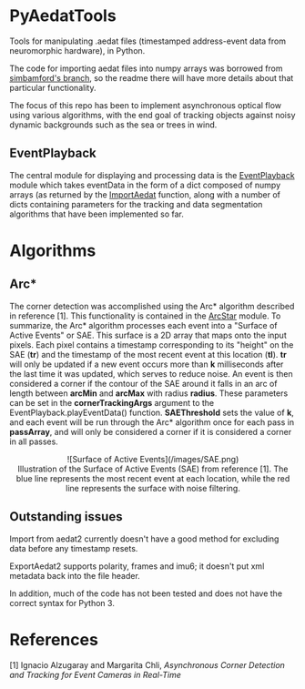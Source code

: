# PyAedatTools
Tools for manipulating .aedat files (timestamped address-event data from neuromorphic hardware), in Python.

The code for importing aedat files into numpy arrays was borrowed from [simbamford's branch](https://github.com/simbamford/AedatTools), so the readme there will have more details about that particular functionality.

The focus of this repo has been to implement asynchronous optical flow using various algorithms, with the end goal of tracking objects against noisy dynamic backgrounds such as the sea or trees in wind.

## EventPlayback

The central module for displaying and processing data is the [EventPlayback](https://github.com/believeinlain/PyAedatTools/blob/master/PyAedatTools/EventPlayback.py) module which takes eventData in the form of a dict composed of numpy arrays (as returned by the [ImportAedat](https://github.com/believeinlain/PyAedatTools/blob/master/PyAedatTools/ImportAedat.py) function, along with a number of dicts containing parameters for the tracking and data segmentation algorithms that have been implemented so far.

# Algorithms

## Arc*

The corner detection was accomplished using the Arc* algorithm described in reference [1]. This functionality is contained in the [ArcStar](https://github.com/believeinlain/PyAedatTools/blob/master/PyAedatTools/ArcStar.py) module. To summarize, the Arc* algorithm processes each event into a "Surface of Active Events" or SAE. This surface is a 2D array that maps onto the input pixels. Each pixel contains a timestamp corresponding to its "height" on the SAE (**tr**) and the timestamp of the most recent event at this location (**tl**). **tr** will only be updated if a new event occurs more than **k** milliseconds after the last time it was updated, which serves to reduce noise. An event is then considered a corner if the contour of the SAE around it falls in an arc of length between **arcMin** and **arcMax** with radius **radius**. These parameters can be set in the **cornerTrackingArgs** argument to the EventPlayback.playEventData() function. **SAEThreshold** sets the value of **k**, and each event will be run through the Arc* algorithm once for each pass in **passArray**, and will only be considered a corner if it is considered a corner in all passes.

<center>![Surface of Active Events](/images/SAE.png)</center>
<center>Illustration of the Surface of Active Events (SAE) from reference [1]. The blue line represents the most recent event at each location, while the red line represents the surface with noise filtering.</center>

## Outstanding issues

Import from aedat2 currently doesn't have a good method for excluding data before any timestamp resets.

ExportAedat2 supports polarity, frames and imu6; it doesn't put xml metadata back into the file header.

In addition, much of the code has not been tested and does not have the correct syntax for Python 3.

# References

[1] Ignacio Alzugaray and Margarita Chli, <em>Asynchronous Corner Detection and Tracking for Event Cameras in Real-Time</em>

